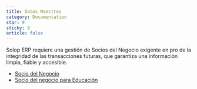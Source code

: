 ```yaml
---
title: Datos Maestros
category: Documentation
star: 9
sticky: 9
article: false
---
```


Solop ERP requiere una gestión de Socios del Negocio exigente en pro de la integridad de las transacciones futuras, que garantiza una información limpia, fiable y accesible.

- [Socio del Negocio](business-partner)
- [Socio del negocio para Educación](business-partner-education)